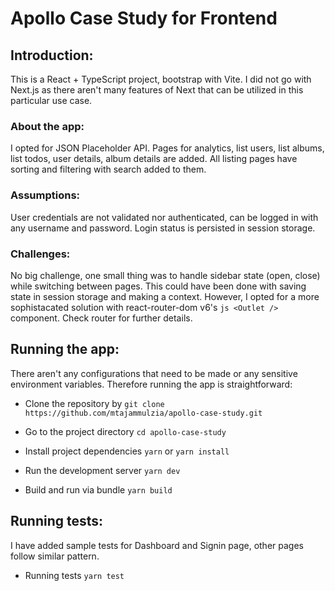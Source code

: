 # Apollo Case Study for Frontend

## Introduction:
This is a React + TypeScript project, bootstrap with Vite. I did not go with Next.js as there aren't many features of Next that can be utilized in this particular use case.

### About the app:
I opted for JSON Placeholder API. Pages for analytics, list users, list albums, list todos, user details, album details are added. All listing pages have sorting and filtering with search added to them.

### Assumptions:
User credentials are not validated nor authenticated, can be logged in with any username and password. Login status is persisted in session storage.

### Challenges:
No big challenge, one small thing was to handle sidebar state (open, close) while switching between pages. This could have been done with saving state in session storage and making a context. However, I opted for a more sophistacated solution with react-router-dom v6's ```js <Outlet />``` component. Check router for further details.

## Running the app:
There aren't any configurations that need to be made or any sensitive environment variables. Therefore running the app is straightforward:

- Clone the repository by
```git clone https://github.com/mtajammulzia/apollo-case-study.git```

- Go to the project directory
```cd apollo-case-study```

- Install project dependencies
```yarn```
or
```yarn install```

- Run the development server
```yarn dev```

- Build and run via bundle
```yarn build```

## Running tests:
I have added sample tests for Dashboard and Signin page, other pages follow similar pattern.

- Running tests
```yarn test```
